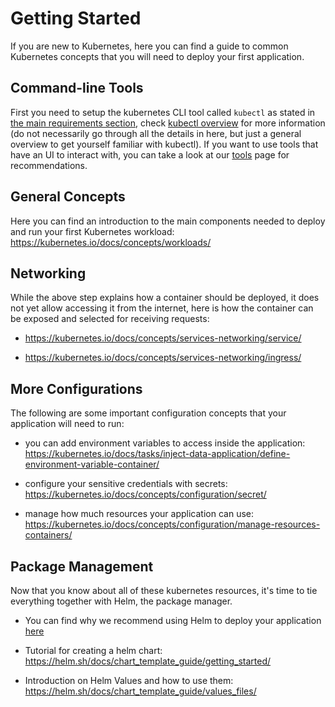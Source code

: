 # Getting Started

If you are new to Kubernetes, here you can find a guide to common Kubernetes concepts that you will need to deploy your first application.

## Command-line Tools

First you need to setup the kubernetes CLI tool called `kubectl` as stated in [the main requirements section](README.md#requirements), check [kubectl overview](https://kubernetes.io/docs/reference/kubectl/overview/) for more information (do not necessarily go through all the details in here, but just a general overview to get yourself familiar with kubectl).
If you want to use tools that have an UI to interact with, you can take a look at our [tools](tools.md) page for recommendations.

## General Concepts

Here you can find an introduction to the main components needed to deploy and run your first Kubernetes workload: <https://kubernetes.io/docs/concepts/workloads/>

## Networking

While the above step explains how a container should be deployed, it does not yet allow accessing it from the internet, here is how the container can be exposed and selected for receiving requests:

- <https://kubernetes.io/docs/concepts/services-networking/service/>

- <https://kubernetes.io/docs/concepts/services-networking/ingress/>

## More Configurations

The following are some important configuration concepts that your application will need to run:

- you can add environment variables to access inside the application: <https://kubernetes.io/docs/tasks/inject-data-application/define-environment-variable-container/>

- configure your sensitive credentials with secrets: <https://kubernetes.io/docs/concepts/configuration/secret/>  

- manage how much resources your application can use: <https://kubernetes.io/docs/concepts/configuration/manage-resources-containers/>

## Package Management

Now that you know about all of these kubernetes resources, it's time to tie everything together with Helm, the package manager.

- You can find why we recommend using Helm to deploy your application [here](README.md#deploying-on-kubernetes-with-the-helm-package-manager)

- Tutorial for creating a helm chart: <https://helm.sh/docs/chart_template_guide/getting_started/>

- Introduction on Helm Values and how to use them: <https://helm.sh/docs/chart_template_guide/values_files/>
